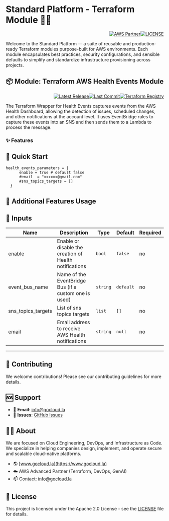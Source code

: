 # Standard Platform - Terraform Module 🚀🚀
<p align="right"><a href="https://partners.amazonaws.com/partners/0018a00001hHve4AAC/GoCloud"><img src="https://img.shields.io/badge/AWS%20Partner-Advanced-orange?style=for-the-badge&logo=amazonaws&logoColor=white" alt="AWS Partner"/></a><a href="LICENSE"><img src="https://img.shields.io/badge/License-Apache%202.0-green?style=for-the-badge&logo=apache&logoColor=white" alt="LICENSE"/></a></p>

Welcome to the Standard Platform — a suite of reusable and production-ready Terraform modules purpose-built for AWS environments.
Each module encapsulates best practices, security configurations, and sensible defaults to simplify and standardize infrastructure provisioning across projects.

## 📦 Module: Terraform AWS Health Events Module
<p align="right"><a href="https://github.com/gocloudLa/terraform-aws-wrapper-health-events/releases/latest"><img src="https://img.shields.io/github/v/release/gocloudLa/terraform-aws-wrapper-health-events.svg?style=for-the-badge" alt="Latest Release"/></a><a href=""><img src="https://img.shields.io/github/last-commit/gocloudLa/terraform-aws-wrapper-health-events.svg?style=for-the-badge" alt="Last Commit"/></a><a href="https://registry.terraform.io/modules/gocloudLa/wrapper-health-events/aws"><img src="https://img.shields.io/badge/Terraform-Registry-7B42BC?style=for-the-badge&logo=terraform&logoColor=white" alt="Terraform Registry"/></a></p>
The Terraform Wrapper for Health Events captures events from the AWS Health Dashboard, allowing the detection of issues, scheduled changes, and other notifications at the account level. It uses EventBridge rules to capture these events into an SNS and then sends them to a Lambda to process the message.

### ✨ Features




## 🚀 Quick Start
```hcl
health_events_parameters = {
      enable = true # default false
      #email  = "xxxxxx@gmail.com"
      #sns_topics_targets = []
  }
```


## 🔧 Additional Features Usage



## 📑 Inputs
| Name               | Description                                            | Type     | Default   | Required |
| ------------------ | ------------------------------------------------------ | -------- | --------- | -------- |
| enable             | Enable or disable the creation of Health notifications | `bool`   | `false`   | no       |
| event_bus_name     | Name of the EventBridge Bus (if a custom one is used)  | `string` | `default` | no       |
| sns_topics_targets | List of sns topics targets                             | `list`   | `[]`      | no       |
| email              | Email address to receive AWS Health notifications      | `string` | `null`    | no       |








---

## 🤝 Contributing
We welcome contributions! Please see our contributing guidelines for more details.

## 🆘 Support
- 📧 **Email**: info@gocloud.la
- 🐛 **Issues**: [GitHub Issues](https://github.com/gocloudLa/issues)

## 🧑‍💻 About
We are focused on Cloud Engineering, DevOps, and Infrastructure as Code.
We specialize in helping companies design, implement, and operate secure and scalable cloud-native platforms.
- 🌎 [www.gocloud.la](https://www.gocloud.la)
- ☁️ AWS Advanced Partner (Terraform, DevOps, GenAI)
- 📫 Contact: info@gocloud.la

## 📄 License
This project is licensed under the Apache 2.0 License - see the [LICENSE](LICENSE) file for details. 